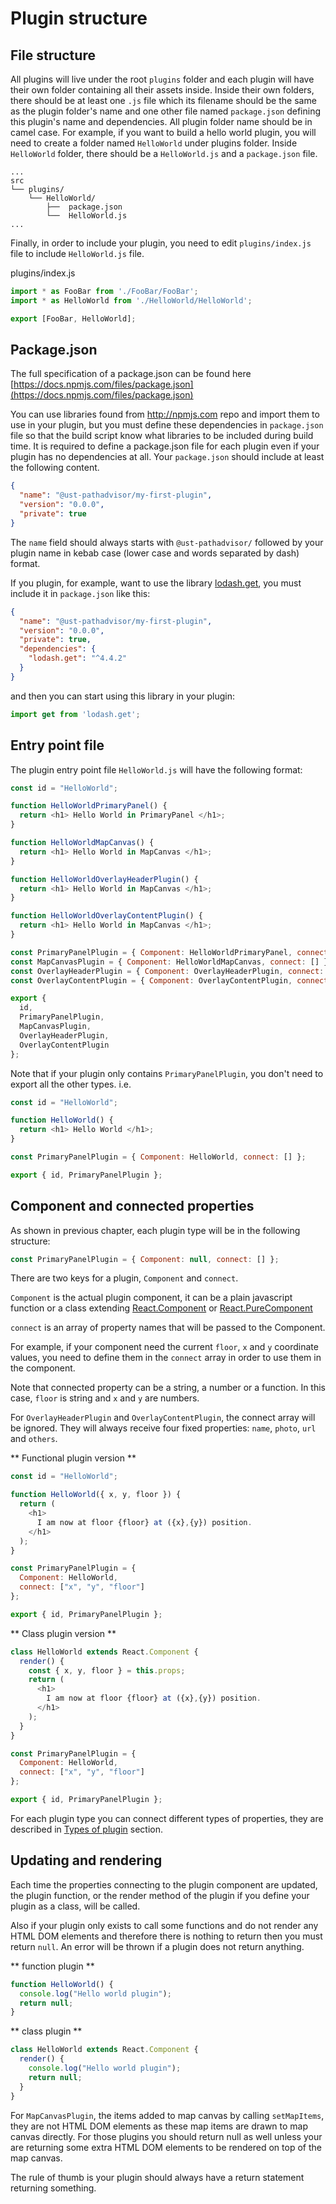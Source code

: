 # Plugin structure

## File structure

All plugins will live under the root `plugins` folder and each plugin will have their own folder containing all their assets inside. Inside their own folders, there should be at least one `.js` file which its filename should be the same as the plugin folder's name and one other file named `package.json` defining this plugin's name and dependencies. All plugin folder name should be in camel case.
For example, if you want to build a hello world plugin, you will need to create a folder named `HelloWorld` under plugins folder. Inside `HelloWorld` folder, there should be a `HelloWorld.js` and a `package.json` file.

```
...
src
└── plugins/
    └── HelloWorld/
        ├──  package.json
        └──  HelloWorld.js
...
```

Finally, in order to include your plugin, you need to edit `plugins/index.js` file to include `HelloWorld.js` file.

plugins/index.js

```javascript
import * as FooBar from './FooBar/FooBar';
import * as HelloWorld from './HelloWorld/HelloWorld';

export [FooBar, HelloWorld];
```


## Package.json

The full specification of a package.json can be found here [https://docs.npmjs.com/files/package.json](https://docs.npmjs.com/files/package.json)

You can use libraries found from http://npmjs.com repo and import them to use in your plugin, but you must define these dependencies in `package.json` file so that the build script know what libraries to be included during build time. It is required to define a package.json file for each plugin even if your plugin has no dependencies at all. Your `package.json` should include at least the following content.

```json
{
  "name": "@ust-pathadvisor/my-first-plugin",
  "version": "0.0.0",
  "private": true
}
```

The `name` field should always starts with `@ust-pathadvisor/` followed by your plugin name in kebab case (lower case and words separated by dash) format.

If you plugin, for example, want to use the library [lodash.get](https://www.npmjs.com/package/lodash.get), you must include it in `package.json` like this:

```json
{
  "name": "@ust-pathadvisor/my-first-plugin",
  "version": "0.0.0",
  "private": true,
  "dependencies": {
    "lodash.get": "^4.4.2"
  }
}
```

and then you can start using this library in your plugin:

```javascript
import get from 'lodash.get';
```

## Entry point file

The plugin entry point file `HelloWorld.js` will have the following format:

```javascript
const id = "HelloWorld";

function HelloWorldPrimaryPanel() {
  return <h1> Hello World in PrimaryPanel </h1>;
}

function HelloWorldMapCanvas() {
  return <h1> Hello World in MapCanvas </h1>;
}

function HelloWorldOverlayHeaderPlugin() {
  return <h1> Hello World in MapCanvas </h1>;
}

function HelloWorldOverlayContentPlugin() {
  return <h1> Hello World in MapCanvas </h1>;
}

const PrimaryPanelPlugin = { Component: HelloWorldPrimaryPanel, connect: [] };
const MapCanvasPlugin = { Component: HelloWorldMapCanvas, connect: [] };
const OverlayHeaderPlugin = { Component: OverlayHeaderPlugin, connect: [] };
const OverlayContentPlugin = { Component: OverlayContentPlugin, connect: [] };

export {
  id,
  PrimaryPanelPlugin,
  MapCanvasPlugin,
  OverlayHeaderPlugin,
  OverlayContentPlugin
};
```

Note that if your plugin only contains `PrimaryPanelPlugin`, you don't need to export all the other types. i.e.

```javascript
const id = "HelloWorld";

function HelloWorld() {
  return <h1> Hello World </h1>;
}

const PrimaryPanelPlugin = { Component: HelloWorld, connect: [] };

export { id, PrimaryPanelPlugin };
```

## Component and connected properties

As shown in previous chapter, each plugin type will be in the following structure:

```javascript
const PrimaryPanelPlugin = { Component: null, connect: [] };
```

There are two keys for a plugin, `Component` and `connect`.

`Component` is the actual plugin component, it can be a plain javascript function or a class extending
[React.Component](https://reactjs.org/docs/glossary.html#components) or [React.PureComponent](https://reactjs.org/docs/react-api.html#reactpurecomponent)

`connect` is an array of property names that will be passed to the Component.

For example, if your component need the current `floor`, `x` and `y` coordinate values, you need to define them in the `connect` array in order to use them in the component.

Note that connected property can be a string, a number or a function. In this case, `floor` is string and `x` and `y` are numbers.

For `OverlayHeaderPlugin` and `OverlayContentPlugin`, the connect array will be ignored. They will always receive four fixed properties: `name`, `photo`, `url` and `others`.

** Functional plugin version **

```javascript
const id = "HelloWorld";

function HelloWorld({ x, y, floor }) {
  return (
    <h1>
      I am now at floor {floor} at ({x},{y}) position.
    </h1>
  );
}

const PrimaryPanelPlugin = {
  Component: HelloWorld,
  connect: ["x", "y", "floor"]
};

export { id, PrimaryPanelPlugin };
```

** Class plugin version **

```javascript
class HelloWorld extends React.Component {
  render() {
    const { x, y, floor } = this.props;
    return (
      <h1>
        I am now at floor {floor} at ({x},{y}) position.
      </h1>
    );
  }
}

const PrimaryPanelPlugin = {
  Component: HelloWorld,
  connect: ["x", "y", "floor"]
};

export { id, PrimaryPanelPlugin };
```

For each plugin type you can connect different types of properties, they are described in [Types of plugin]() section.

## Updating and rendering

Each time the properties connecting to the plugin component are updated, the plugin function, or the render method of the plugin if you define your plugin as a class, will be called.

Also if your plugin only exists to call some functions and do not render any HTML DOM elements and therefore there is nothing to return then you must return `null`. An error will be thrown if a plugin does not return anything.

** function plugin **

```javascript
function HelloWorld() {
  console.log("Hello world plugin");
  return null;
}
```

** class plugin **

```javascript
class HelloWorld extends React.Component {
  render() {
    console.log("Hello world plugin");
    return null;
  }
}
```

For `MapCanvasPlugin`, the items added to map canvas by calling `setMapItems`, they are not HTML DOM elements as these map items are drawn to map canvas directly. For those plugins you should return null as well unless your are returning some extra HTML DOM elements to be rendered on top of the map canvas.

The rule of thumb is your plugin should always have a return statement returning something.